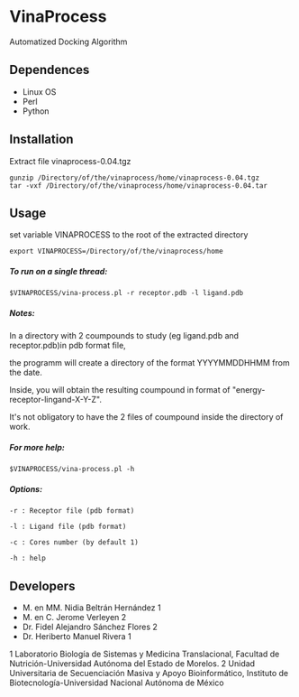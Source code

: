 # VinaProcess
Automatized Docking Algorithm

## Dependences
* Linux OS
* Perl
* Python

## Installation

Extract file vinaprocess-0.04.tgz

```
gunzip /Directory/of/the/vinaprocess/home/vinaprocess-0.04.tgz
tar -vxf /Directory/of/the/vinaprocess/home/vinaprocess-0.04.tar
```

## Usage

set variable VINAPROCESS to the root of the extracted directory 

```
export VINAPROCESS=/Directory/of/the/vinaprocess/home
```

##### To run on a single thread:

```
$VINAPROCESS/vina-process.pl -r receptor.pdb -l ligand.pdb 
```

##### Notes:

In a directory with 2 coumpounds to study (eg ligand.pdb and receptor.pdb)in pdb format file,

the programm will create a directory of the format YYYYMMDDHHMM from the date.

Inside, you will obtain the resulting coumpound in format of "energy-receptor-lingand-X-Y-Z". 

It's not obligatory to have the 2 files of coumpound inside the directory of work.




##### For more help:

```
$VINAPROCESS/vina-process.pl -h
```


 ##### Options:
  
    -r : Receptor file (pdb format)
    
    -l : Ligand file (pdb format)
    
    -c : Cores number (by default 1)
    
    -h : help
 
## Developers

* M. en MM. Nidia Beltrán Hernández 1
* M. en C. Jerome Verleyen 2
* Dr. Fidel Alejandro Sánchez Flores 2
* Dr. Heriberto Manuel Rivera 1
 
1 Laboratorio Biología de Sistemas y Medicina Translacional, Facultad de Nutrición-Universidad Autónoma del Estado de Morelos. 
2 Unidad Universitaria de Secuenciación Masiva y Apoyo Bioinformático, Instituto de Biotecnología-Universidad Nacional Autónoma de México

